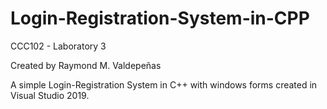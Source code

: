 # Login-Registration-System-in-CPP
CCC102 - Laboratory 3

Created by Raymond M. Valdepeñas

A simple Login-Registration System in C++ with windows forms created in Visual Studio 2019.
